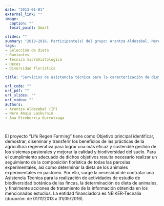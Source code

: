 ```yaml
---
date: "2013-01-01"
external_link: ""
image:
  caption: ""
  focal_point: Smart

slides: ""
summary: "2013-2016. Participante(s) del grupo: Arantza Aldezabal, Nerea Amaia Laskurain"
tags:
- Selección de dieta
- Rumiantes
- Técnica microhistológica
- Heces
- Diversidad florística

title: "Servicios de asistencia técnica para la caracterización de dietas de rumiantes a partir de la técnica de micrografía fecal para determinación de cutículas de epidermis vegetales (dentro del proyecto LIFE-Regen Farming)"

url_code: ""
url_pdf: ""
url_slides: ""
url_video: ""
authors: 
- Arantza Aldezabal (IP)
- Nere Amaia Laskurain
- Ana Etxeberria Gurrutxaga

---
```


El proyecto “Life Regen Farming” tiene como Objetivo principal identificar, demostrar, diseminar y transferir los beneficios de las prácticas de la agricultura regenerativa para lograr una más eficaz y sostenible gestión de los sistemas pastorales y mejorar la calidad y biodiversidad del suelo. Para el cumplimiento adecuado de dichos objetivos resulta necesario realizar un seguimiento de la composición florística de todas las parcelas experimentales, así como determinar la dieta de los animales experimentales en pastoreo. Por ello, surge la necesidad de contratar una Asistencia Técnica para la realización de actividades de estudio de biodiversidad botánica de las fincas, la determinación de dieta de animales, y finalmente acciones de tratamiento de la información obtenida en los mencionados estudios. La entidad financiadora es NEIKER-Tecnalia (duración: de 01/11/2013  a 31/05/2016).

